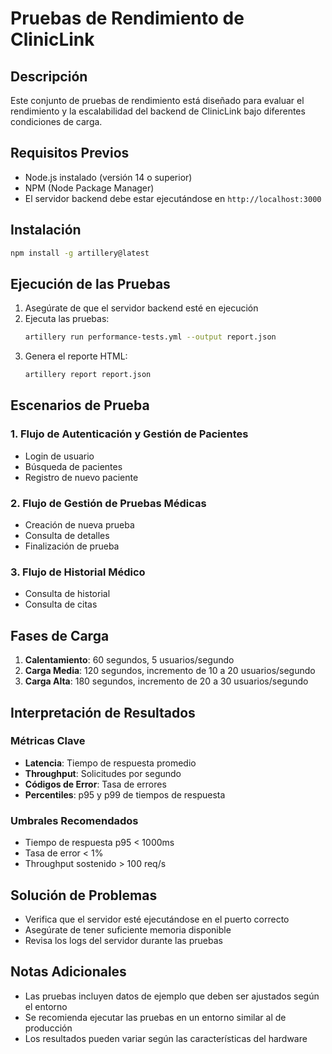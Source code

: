 # Pruebas de Rendimiento de ClinicLink

## Descripción
Este conjunto de pruebas de rendimiento está diseñado para evaluar el rendimiento y la escalabilidad del backend de ClinicLink bajo diferentes condiciones de carga.

## Requisitos Previos
- Node.js instalado (versión 14 o superior)
- NPM (Node Package Manager)
- El servidor backend debe estar ejecutándose en `http://localhost:3000`

## Instalación
```bash
npm install -g artillery@latest
```

## Ejecución de las Pruebas
1. Asegúrate de que el servidor backend esté en ejecución
2. Ejecuta las pruebas:
   ```bash
   artillery run performance-tests.yml --output report.json
   ```
3. Genera el reporte HTML:
   ```bash
   artillery report report.json
   ```

## Escenarios de Prueba

### 1. Flujo de Autenticación y Gestión de Pacientes
- Login de usuario
- Búsqueda de pacientes
- Registro de nuevo paciente

### 2. Flujo de Gestión de Pruebas Médicas
- Creación de nueva prueba
- Consulta de detalles
- Finalización de prueba

### 3. Flujo de Historial Médico
- Consulta de historial
- Consulta de citas

## Fases de Carga
1. **Calentamiento**: 60 segundos, 5 usuarios/segundo
2. **Carga Media**: 120 segundos, incremento de 10 a 20 usuarios/segundo
3. **Carga Alta**: 180 segundos, incremento de 20 a 30 usuarios/segundo

## Interpretación de Resultados

### Métricas Clave
- **Latencia**: Tiempo de respuesta promedio
- **Throughput**: Solicitudes por segundo
- **Códigos de Error**: Tasa de errores
- **Percentiles**: p95 y p99 de tiempos de respuesta

### Umbrales Recomendados
- Tiempo de respuesta p95 < 1000ms
- Tasa de error < 1%
- Throughput sostenido > 100 req/s

## Solución de Problemas
- Verifica que el servidor esté ejecutándose en el puerto correcto
- Asegúrate de tener suficiente memoria disponible
- Revisa los logs del servidor durante las pruebas

## Notas Adicionales
- Las pruebas incluyen datos de ejemplo que deben ser ajustados según el entorno
- Se recomienda ejecutar las pruebas en un entorno similar al de producción
- Los resultados pueden variar según las características del hardware